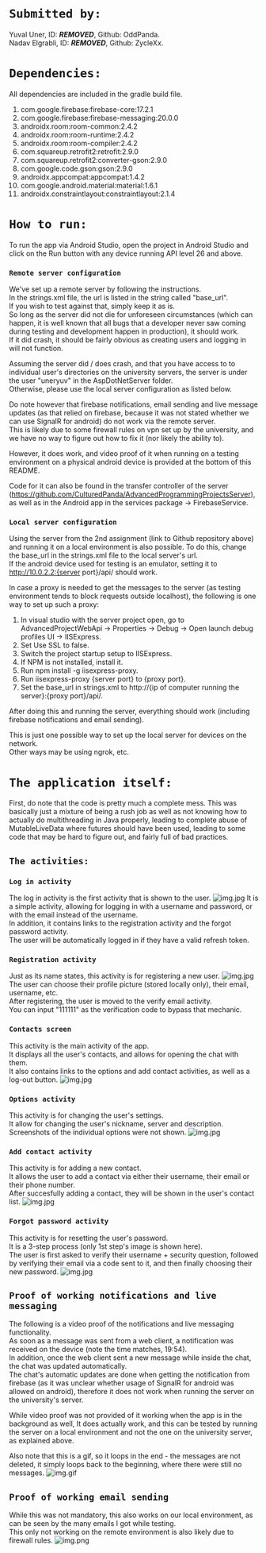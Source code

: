 # `Submitted by:`
Yuval Uner, ID: ***REMOVED***, Github: OddPanda.\
Nadav Elgrabli, ID: ***REMOVED***, Github: ZycleXx.

# `Dependencies:`
All dependencies are included in the gradle build file.
1. com.google.firebase:firebase-core:17.2.1
2. com.google.firebase:firebase-messaging:20.0.0
3. androidx.room:room-common:2.4.2
4. androidx.room:room-runtime:2.4.2
5. androidx.room:room-compiler:2.4.2
6. com.squareup.retrofit2:retrofit:2.9.0
7. com.squareup.retrofit2:converter-gson:2.9.0
8. com.google.code.gson:gson:2.9.0
9. androidx.appcompat:appcompat:1.4.2
10. com.google.android.material:material:1.6.1
11. androidx.constraintlayout:constraintlayout:2.1.4

# `How to run:`
To run the app via Android Studio, open the project in Android Studio
and click on the Run button with any device running API level 26 and above.

### `Remote server configuration`
We've set up a remote server by following the instructions.\
In the strings.xml file, the url is listed in the string called "base_url".\
If you wish to test against that, simply keep it as is.\
So long as the server did not die for unforeseen circumstances (which can happen,
it is well known that all bugs that a developer never saw coming during
testing and development happen in production), it should work.\
If it did crash, it should be fairly obvious as creating users and logging in will not function.

Assuming the server did / does crash, and that you have access to to individual user's directories on the university servers,
the server is under the user "uneryuv" in the AspDotNetServer folder.\
Otherwise, please use the local server configuration as listed below.

Do note however that firebase notifications, email sending and live message updates
(as that relied on firebase, because it was not stated whether we can use SignalR for android)
do not work via the remote server.\
This is likely due to some firewall rules on vpn set up by the university, and
we have no way to figure out how to fix it (nor likely the ability to).

However, it does work, and video proof of it when running on a testing environment
on a physical android device is provided at the bottom of this README.

Code for it can also be found in the transfer controller of the server (https://github.com/CulturedPanda/AdvancedProgrammingProjectsServer),
as well as in the Android app in the services package -> FirebaseService.

### `Local server configuration`
Using the server from the 2nd assignment (link to Github repository above) and running it on a local
environment is also possible.
To do this, change the base_url in the strings.xml file to the local server's url.\
If the android device used for testing is an emulator, setting it to http://10.0.2.2:{server port}/api/ should work.

In case a proxy is needed to get the messages to the server (as testing environment tends to block requests outside localhost),
the following is one way to set up such a proxy:
1. In visual studio with the server project open, go to AdvancedProjectWebApi -> Properties ->
   Debug -> Open launch debug profiles UI -> IISExpress.
2. Set Use SSL to false.
3. Switch the project startup setup to IISExpress.
4. If NPM is not installed, install it.
5. Run npm install -g iisexpress-proxy.
6. Run iisexpress-proxy {server port} to {proxy port}.
7. Set the base_url in strings.xml to http://{ip of computer running the server}:{proxy port}/api/.

After doing this and running the server, everything should work (including firebase notifications and email sending).

This is just one possible way to set up the local server for devices on the network.\
Other ways may be using ngrok, etc.

# `The application itself:`

First, do note that the code is pretty much a complete mess.
This was basically just a mixture of being a rush job as well as not knowing how to actually
do multithreading in Java properly, leading to complete abuse of MutableLiveData where futures should have been
used, leading to some code that may be hard to figure out, and fairly full of bad practices.

## `The activities:`

### `Log in activity`
The log in activity is the first activity that is shown to the user.
![img.jpg](README_resources/login_screen.jpg)
It is a simple activity, allowing for logging in with a username and password, or with the email instead
of the username.\
In addition, it contains links to the registration activity and the forgot password activity.\
The user will be automatically logged in if they have a valid refresh token.

### `Registration activity`
Just as its name states, this activity is for registering a new user.
![img.jpg](README_resources/signup.jpg)
The user can choose their profile picture (stored locally only), their email, username, etc.\
After registering, the user is moved to the verify email activity.\
You can input "111111" as the verification code to bypass that mechanic.

### `Contacts screen`
This activity is the main activity of the app.\
It displays all the user's contacts, and allows for opening the chat with them.\
It also contains links to the options and add contact activities, as well as a log-out button.
![img.jpg](README_resources/contacts.jpg)

### `Options activity`
This activity is for changing the user's settings.\
It allow for changing the user's nickname, server and description.\
Screenshots of the individual options were not shown.
![img.jpg](README_resources/options.jpg)

### `Add contact activity`
This activity is for adding a new contact.\
It allows the user to add a contact via either their username, their email or their phone number.\
After succesfully adding a contact, they will be shown in the user's contact list.
![img.jpg](README_resources/add_contact.jpg)

### `Forgot password activity`
This activity is for resetting the user's password.\
It is a 3-step process (only 1st step's image is shown here).\
The user is first asked to verify their username + security question, followed by verifying their email
via a code sent to it, and then finally choosing their new password.
![img.jpg](README_resources/forgot_password.jpg)

## `Proof of working notifications and live messaging`
The following is a video proof of the notifications and live messaging functionality.\
As soon as a message was sent from a web client, a notification was received on the device (note the time matches, 19:54).\
In addition, once the web client sent a new message while inside the chat, the chat was updated automatically.\
The chat's automatic updates are done when getting the notification from firebase (as it was unclear whether usage of
SignalR for android was allowed on android), therefore it does not work when running the server on the university's server.

While video proof was not provided of it working when the app is in the background as well, It does actually work, and this can be
tested by running the server on a local environment and not the one on the university server, as explained above.

Also note that this is a gif, so it loops in the end - the messages are not deleted, it simply loops back to the beginning,
where there were still no messages.
![img.gif](README_resources/notification_recording.gif)

## `Proof of working email sending`
While this was not mandatory, this also works on our local environment, as can be seen by the many
emails I got while testing.\
This only not working on the remote environment is also likely due to firewall rules.
![img.png](README_resources/email_sending.png)
